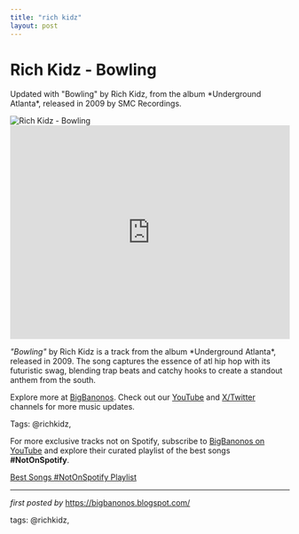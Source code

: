 ```yaml
---
title: "rich kidz"
layout: post
---
```

<!-- Title of the Post -->
<h1 >Rich Kidz - Bowling</h1> <!-- Introductory Text -->
<p >Updated with "Bowling" by Rich Kidz, from the album *Underground Atlanta*, released in 2009 by SMC Recordings.</p> <!-- Featured Image -->
<div > <img src="https://i.scdn.co/image/ab67616d0000b2734dbe43bee80daf1ee4d819d2" alt="Rich Kidz - Bowling" />
</div> <!-- YouTube Video Embed -->
<div > <iframe width="100%" height="385" src="https://www.youtube.com/embed/2JRfEcJntyw" title="Bowling" frameborder="0" allow="accelerometer; autoplay; clipboard-write; encrypted-media; gyroscope; picture-in-picture; web-share" referrerpolicy="strict-origin-when-cross-origin" allowfullscreen></iframe>
</div> <!-- Song Information -->
<div > <p><em>"Bowling"</em> by Rich Kidz is a track from the album *Underground Atlanta*, released in 2009. The song captures the essence of atl hip hop with its futuristic swag, blending trap beats and catchy hooks to create a standout anthem from the south.</p>
</div> <!-- Footer Links -->
<div > <p>Explore more at <a href="https://bigbanonos.blogspot.com/" target="_blank">BigBanonos</a>. Check out our <a href="https://www.youtube.com/@BigBanonos" target="_blank">YouTube</a> and <a href="https://x.com/bigbanonos" target="_blank">X/Twitter</a> channels for more music updates.</p>
</div> <!-- Tags -->
<p >Tags: @richkidz,</p>


<!--Subscribe and Playlist Links-->
<div>
    <p>For more exclusive tracks not on Spotify, subscribe to <a href="https://www.youtube.com/@BigBanonos" target="_blank">BigBanonos on YouTube</a> and explore their curated playlist of the best songs <strong>#NotOnSpotify</strong>.</p>
    <p><a href="https://www.youtube.com/playlist?list=PLtuNtuTatqI0kFahUCbtbfenC_ET5O_tr" target="_blank">Best Songs #NotOnSpotify Playlist<br /></a></p></div>

<hr />

<p><em>first posted by</em> <a href="https://bigbanonos.blogspot.com/" rel="noopener" target="_new">https://bigbanonos.blogspot.com/</a></p>

<p>tags: @richkidz,</p>
